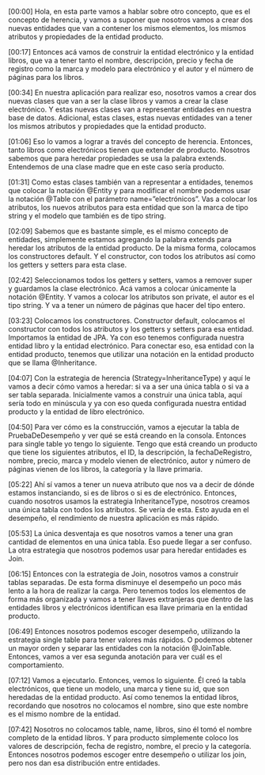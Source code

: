 [00:00] Hola, en esta parte vamos a hablar sobre otro concepto, que es el concepto de herencia, y vamos a suponer que nosotros vamos a crear dos nuevas entidades que van a contener los mismos elementos, los mismos atributos y propiedades de la entidad producto.

[00:17] Entonces acá vamos de construir la entidad electrónico y la entidad libros, que va a tener tanto el nombre, descripción, precio y fecha de registro como la marca y modelo para electrónico y el autor y el número de páginas para los libros.

[00:34] En nuestra aplicación para realizar eso, nosotros vamos a crear dos nuevas clases que van a ser la clase libros y vamos a crear la clase electrónico. Y estas nuevas clases van a representar entidades en nuestra base de datos. Adicional, estas clases, estas nuevas entidades van a tener los mismos atributos y propiedades que la entidad producto.

[01:06] Eso lo vamos a lograr a través del concepto de herencia. Entonces, tanto libros como electrónicos tienen que extender de producto. Nosotros sabemos que para heredar propiedades se usa la palabra extends. Entendemos de una clase madre que en este caso sería producto.

[01:31] Como estas clases también van a representar a entidades, tenemos que colocar la notación @Entity y para modificar el nombre podemos usar la notación @Table con el parámetro name=”electrónicos”. Vas a colocar los atributos, los nuevos atributos para esta entidad que son la marca de tipo string y el modelo que también es de tipo string.

[02:09] Sabemos que es bastante simple, es el mismo concepto de entidades, simplemente estamos agregando la palabra extends para heredar los atributos de la entidad producto. De la misma forma, colocamos los constructores default. Y el constructor, con todos los atributos así como los getters y setters para esta clase.

[02:42] Seleccionamos todos los getters y setters, vamos a remover super y guardamos la clase electrónico. Acá vamos a colocar únicamente la notación @Entity. Y vamos a colocar los atributos son private, el autor es el tipo string. Y va a tener un número de páginas que hacer del tipo entero.

[03:23] Colocamos los constructores. Constructor default, colocamos el constructor con todos los atributos y los getters y setters para esa entidad. Importamos la entidad de JPA. Ya con eso tenemos configurada nuestra entidad libro y la entidad electrónico. Para conectar eso, esa entidad con la entidad producto, tenemos que utilizar una notación en la entidad producto que se llama @Inheritance.

[04:07] Con la estrategia de herencia (Strategy=InheritanceType) y aquí le vamos a decir cómo vamos a heredar: si va a ser una única tabla o si va a ser tabla separada. Inicialmente vamos a construir una única tabla, aquí sería todo en minúscula y ya con eso queda configurada nuestra entidad producto y la entidad de libro electrónico.

[04:50] Para ver cómo es la construcción, vamos a ejecutar la tabla de PruebaDeDesempeño y ver qué se está creando en la consola. Entonces para single table yo tengo lo siguiente. Tengo que está creando un producto que tiene los siguientes atributos, el ID, la descripción, la fechaDeRegistro, nombre, precio, marca y modelo vienen de electrónico, autor y número de páginas vienen de los libros, la categoría y la llave primaria.

[05:22] Ahí sí vamos a tener un nueva atributo que nos va a decir de dónde estamos instanciando, si es de libros o si es de electrónico. Entonces, cuando nosotros usamos la estrategia InheritanceType, nosotros creamos una única tabla con todos los atributos. Se vería de esta. Esto ayuda en el desempeño, el rendimiento de nuestra aplicación es más rápido.

[05:53] La única desventaja es que nosotros vamos a tener una gran cantidad de elementos en una única tabla. Eso puede llegar a ser confuso. La otra estrategia que nosotros podemos usar para heredar entidades es Join.

[06:15] Entonces con la estrategia de Join, nosotros vamos a construir tablas separadas. De esta forma disminuye el desempeño un poco más lento a la hora de realizar la carga. Pero tenemos todos los elementos de forma más organizada y vamos a tener llaves extranjeras que dentro de las entidades libros y electrónicos identifican esa llave primaria en la entidad producto.

[06:49] Entonces nosotros podemos escoger desempeño, utilizando la estrategia single table para tener valores más rápidos. O podemos obtener un mayor orden y separar las entidades con la notación @JoinTable. Entonces, vamos a ver esa segunda anotación para ver cuál es el comportamiento.

[07:12] Vamos a ejecutarlo. Entonces, vemos lo siguiente. Él creó la tabla electrónicos, que tiene un modelo, una marca y tiene su id, que son heredadas de la entidad producto. Así como tenemos la entidad libros, recordando que nosotros no colocamos el nombre, sino que este nombre es el mismo nombre de la entidad.

[07:42] Nosotros no colocamos table, name, libros, sino él tomó el nombre completo de la entidad libros. Y para producto simplemente coloco los valores de descripción, fecha de registro, nombre, el precio y la categoría. Entonces nosotros podemos escoger entre desempeño o utilizar los join, pero nos dan esa distribución entre entidades.
